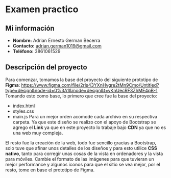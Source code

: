 # Examen practico

## Mi información

- **Nombre:** Adrian Ernesto German Becerra
- **Contacto:** adrian.german1019@gmail.com
- **Teléfono:** 3861061529

## Descripción del proyecto
Para comenzar, tomamos la base del proyecto del siguiente prototipo de **Figma**: https://www.figma.com/file/2rls43YXnHvgre2tMn9Cmo/Untitled?type=design&node-id=0%3A1&mode=design&t=vKnUecRF3ZhME4pB-1
Tomando esto como base, lo primero que cree fue la base del proyecto:
- index.html
- styles.css
- main.js
Para un mejor orden acomode cada archivo en su respectiva carpeta.
Ya que este diseño se realizo con el apoyo de Bootstrap se agrego el **Link** ya que en este proyecto lo trabaje bajo **CDN** ya que no es una web muy compleja.

El resto fue la creación de la web, todo fue sencillo gracias a Bootstrap, solo tuve que afinar unos detalles de los diseños y para esto utilice **CSS nativo**, tanto para corregir unas cosas de la vista en ordenadores y la vista para móviles.
Cambie el formato de las imágenes para que tuvieran un mejor performance y algunos iconos para que el sitio se vea mejor, por el resto, tome en base el prototipo de Figma.
